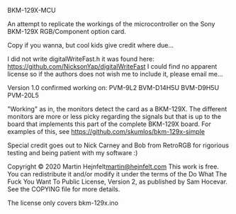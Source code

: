 BKM-129X-MCU

An attempt to replicate the workings of the microcontroller on
the Sony BKM-129X RGB/Component option card.

Copy if you wanna, but cool kids give credit where due...

I did not write digitalWriteFast.h it was found here:
https://github.com/NicksonYap/digitalWriteFast
I could find no apparent license so if the authors does
not wish me to include it, please email me...

Version 1.0 confirmed working on:
PVM-9L2
BVM-D14H5U
BVM-D9H5U
PVM-20L5

"Working" as in, the monitors detect the card as a BKM-129X.
The different monitors are more or less picky regarding the 
signals but that is up to the board that implements this part
of the complete BKM-129X board. For examples of this, see
https://github.com/skumlos/bkm-129x-simple

Special credit goes out to Nick Carney and Bob from RetroRGB
for rigorious testing and being patient with my software :)

Copyright © 2020 Martin Hejnfelt<martin@hejnfelt.com>
This work is free. You can redistribute it and/or modify it under the
terms of the Do What The Fuck You Want To Public License, Version 2,
as published by Sam Hocevar. See the COPYING file for more details.

The license only covers bkm-129x.ino
